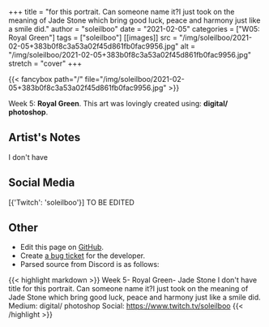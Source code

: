 +++
title =       "for this portrait. Can someone name it?I just took on the meaning of Jade Stone which bring good luck, peace and harmony just like a smile did."
author =      "soleilboo"
date =        "2021-02-05"
categories =  ["W05: Royal Green"]
tags =        ["soleilboo"]
[[images]]
                      src = "/img/soleilboo/2021-02-05+383b0f8c3a53a02f45d861fb0fac9956.jpg"
                      alt = "/img/soleilboo/2021-02-05+383b0f8c3a53a02f45d861fb0fac9956.jpg"
                      stretch = "cover"
+++


{{< fancybox path="/" file="/img/soleilboo/2021-02-05+383b0f8c3a53a02f45d861fb0fac9956.jpg" >}}


Week 5: **Royal Green**. This art was lovingly created using: **digital/ photoshop**.

## Artist's Notes

I don't have

## Social Media

[{'Twitch': 'soleilboo'}] TO BE EDITED

## Other

- Edit this page on [GitHub](https://github.com/teaminkling/web-refresh/edit/main/blog/content/blog/soleilboo-week-5-ba11.md).
- Create [a bug ticket](https://github.com/teaminkling/web-refresh/issues/new?assignees=&labels=bug&template=problem-report.md&title=) for the developer.
- Parsed source from Discord is as follows:

{{< highlight markdown >}}
Week 5- Royal Green- Jade Stone
I don't have title for this portrait. Can someone name it?I just took on the meaning of Jade Stone which bring good luck, peace and harmony just like a smile did. 
Medium: digital/ photoshop
Social: https://www.twitch.tv/soleilboo
{{< /highlight >}}